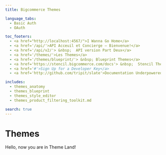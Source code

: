 ```yaml
---
title: Bigcommerce Themes

language_tabs:
  - Basic Auth
  - OAuth

toc_footers:
  - <a href="http://localhost:4567/">I Wanna Go Home</a>
  - <a href='/api/'>API Acceuil et Concierge – Bienvenue!</a>
  - <a href='/api/v2/'> &nbsp;  API version Part Deux</a>
  - <a href='/themes/'>Les Themes</a>
  - <a href='/themes/blueprint/'> &nbsp; Blueprint Themes</a>
  - <a href='https://stencil.bigcommerce.com/docs'> &nbsp;  Stencil Themes</a>
  - <a href='#'>Sign Up for a Developer Key</a>
  - <a href='http://github.com/tripit/slate'>Documentation Underpowered by Slate</a>

includes:
  - themes_anatomy
  - themes_blueprint
  - themes_style_editor
  - themes_product_filtering_toolkit.md

search: true
---
```


# Themes

Hello, now you are in Theme Land! 
